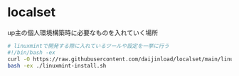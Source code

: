 # localset

up主の個人環境構築時に必要なものを入れていく場所

```bash
# linuxmintで開発する際に入れているツールや設定を一挙に行う
#!/bin/bash -ex
curl -O https://raw.githubusercontent.com/daijinload/localset/main/linuxmint-install.sh
bash -ex ./linuxmint-install.sh
```
